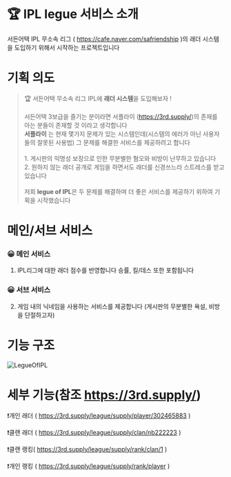 # 🏆 IPL legue 서비스 소개
서든어택 IPL 무소속 리그 ( https://cafe.naver.com/safriendship )의 래더 시스템을 도입하기 위해서 시작하는 프로젝트입니다


# 기획 의도
> 🏆 서든어택 무소속 리그 IPL에 **래더 시스템**을 도입해보자 !
<br><br>서든어택 3보급을 즐기는 분이라면 서플라이 (https://3rd.supply/)의 존재를 아는 분들이 존재할 것 이라고 생각합니다
<br>**서플라이** 는 현재 몇가지 문제가 있는 시스템인데(시스템의 에러가 아닌 사용자들의 잘못된 사용법) 그 문제를 해결한 서비스를 제공하려고 합니다
<br><br>1. 게시판의 익명성 보장으로 인한 무분별한 혐오와 비방이 난무하고 있습니다
<br>2. 원하지 않는 래더 공개로 게임을 하면서도 래더를 신경쓰느라 스트레스를 받고 있습니다
<br><br>저희 **legue of IPL**은 두 문제를 해결하며 더 좋은 서비스를 제공하기 위하여 기획을 시작했습니다  

# 메인/서브 서비스
### 😀 메인 서비스
1. IPL리그에 대한 래더 점수를 반영합니다 승률, 킬/데스 또한 포함됩니다

### 😀 서브 서비스
2. 게임 내의 닉네임을 사용하는 서비스를 제공합니다 (게시판의 무분별한 욕설, 비방을 단절하고자)

# 기능 구조
![LegueOfIPL](https://user-images.githubusercontent.com/105709970/214522017-98ec1771-6f8a-454f-843f-58c7574ba20f.jpg)

# 세부 기능(참조 https://3rd.supply/)

❗개인 래더 ( https://3rd.supply/league/supply/player/302465883 )

❗클랜 래더 ( https://3rd.supply/league/supply/clan/nb222223 )

❗클랜 랭킹( https://3rd.supply/league/supply/rank/clan/1 )

❗개인 랭킹 ( https://3rd.supply/league/supply/rank/player )
